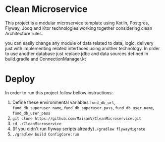 # Clean Microservice
This project is a modular microservice template using Kotlin, Postgres, Flyway, Jooq and Ktor technologies working together considering clean Architecture rules.

you can easily change any module of data related to data, logic, delivery just with implementing related interfaces using another technology.
In order to use another database just replace jdbc and data sources defined in build.gradle and ConnectionManager.kt 
# Deploy
In order to run this project follow bellow instructions:
1. Define these environmental variables ```fund_db_url```, ```fund_db_superuser_name```, ```fund_db_superuser_pass```, ```fund_db_user_name```, ```fund_db_user_pass```
2. ```git clone https://github.com/MaisamV/CleanMicroservice.git```
3. ```cd ./CleanMicroservice```
4. (If you didn't run flyway scripts already)```./gradlew flywayMigrate```
5. ```./gradlew build ConfigCore:run```